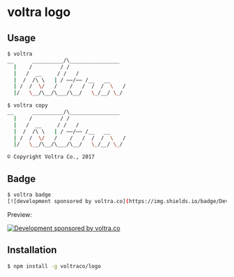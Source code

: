 
# voltra logo

## Usage

```bash
$ voltra
__      __________/\________________
  |    /         / /
  |   /  __     / /   /
  |  /  /\ \   | / ——/—— /__   __
  | /  /  \/   /    /   /  /  /  \   /
  |/   \__/\__/\___/\__/   \_/__/ \_/
```

```bash
$ voltra copy
__      __________/\________________
  |    /         / /
  |   /  __     / /   /
  |  /  /\ \   | / ——/—— /__   __
  | /  /  \/   /    /   /  /  /  \   /
  |/   \__/\__/\___/\__/   \_/__/ \_/

© Copyright Voltra Co., 2017
```

## Badge

```bash
$ voltra badge
[![development sponsored by voltra.co](https://img.shields.io/badge/Development%20sponsored%20by-Voltra.co-yellow.svg)](https://voltra.co/)
```

Preview:

[![Development sponsored by voltra.co](https://img.shields.io/badge/Development%20sponsored%20by-Voltra.co-yellow.svg)](https://voltra.co/)

## Installation

```bash
$ npm install -g voltraco/logo
```
